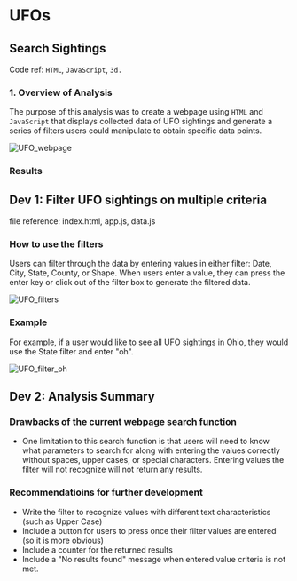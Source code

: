 # UFOs

## Search Sightings

Code ref: `HTML`, `JavaScript`, `3d.`

### 1. Overview of Analysis

The purpose of this analysis was to create a webpage using `HTML` and `JavaScript` that displays collected data of UFO sightings and generate a series of filters users could manipulate to obtain specific data points.

![UFO_webpage](https://user-images.githubusercontent.com/115188500/213293576-41fb612f-39ef-44f0-ac22-80c184cee076.png)

### Results
## Dev 1: Filter UFO sightings on multiple criteria
file reference: index.html, app.js, data.js
### How to use the filters
Users can filter through the data by entering values in either filter: Date, City, State, County, or Shape. When users enter a value, they can press the enter key or click out of the filter box to generate the filtered data. 

![UFO_filters](https://user-images.githubusercontent.com/115188500/213293646-1d2db4e0-a861-406f-8a1f-8ff4a72015e3.png)

### Example
For example, if a user would like to see all UFO sightings in Ohio, they would use the State filter and enter "oh". 

![UFO_filter_oh](https://user-images.githubusercontent.com/115188500/213293666-70ace901-86e4-4803-a7ac-c9a3153d87f0.png)

## Dev 2: Analysis Summary

### Drawbacks of the current webpage search function
* One limitation to this search function is that users will need to know what parameters to search for along with entering the values correctly without spaces, upper cases, or special characters. Entering values the filter will not recognize will not return any results.

### Recommendatioins for further development
* Write the filter to recognize values with different text characteristics (such as Upper Case)
* Include a button for users to press once their filter values are entered (so it is more obvious)
* Include a counter for the returned results
* Include a "No results found" message when entered value criteria is not met.





